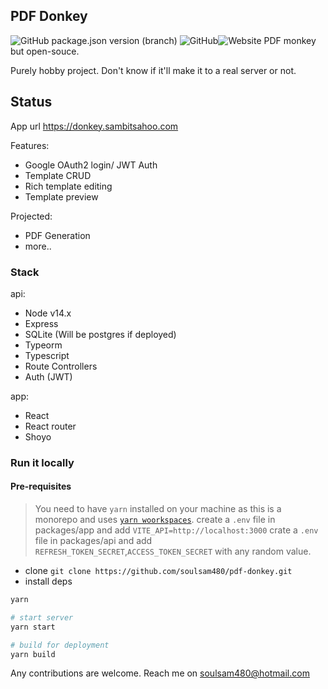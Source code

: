 ## PDF Donkey

![GitHub package.json version (branch)](https://img.shields.io/github/package-json/v/soulsam480/pdf-donkey/master?style=for-the-badge) ![GitHub](https://img.shields.io/github/license/soulsam480/pdf-donkey?style=for-the-badge)![Website](https://img.shields.io/website?style=for-the-badge&url=https%3A%2F%2Fdonkey.sambitsahoo.com)
PDF monkey but open-souce.

Purely hobby project. Don't know if it'll make it to a real server or not.


## Status

App url https://donkey.sambitsahoo.com

Features:
- Google OAuth2 login/ JWT Auth
- Template CRUD
- Rich template editing
- Template preview

Projected:
- PDF Generation
- more..
### Stack

api:
- Node v14.x
- Express
- SQLite (Will be postgres if deployed)
- Typeorm
- Typescript
- Route Controllers
- Auth (JWT)

app:
- React 
- React router
- Shoyo

### Run it locally

#### Pre-requisites 
> You need to have `yarn` installed on your machine as this is a monorepo and uses [`yarn woorkspaces`](https://classic.yarnpkg.com/en/docs/workspaces/).
> create a `.env` file in packages/app and add `VITE_API=http://localhost:3000`
> crate a `.env` file in packages/api and add `REFRESH_TOKEN_SECRET`,`ACCESS_TOKEN_SECRET` with any random value.

- clone `git clone https://github.com/soulsam480/pdf-donkey.git`
- install deps
```bash
yarn

# start server
yarn start

# build for deployment
yarn build

```

Any contributions are welcome. Reach me on [soulsam480@hotmail.com](mailto:soulsam480@hotmail.com)
